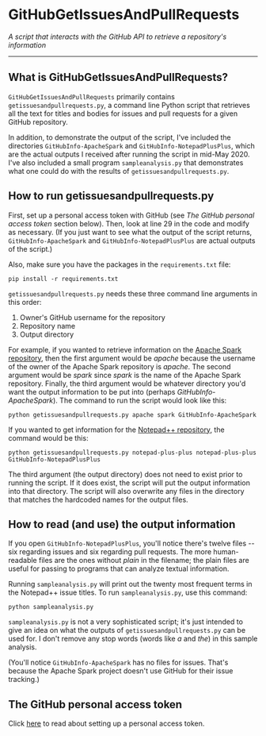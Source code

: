 # GitHubGetIssuesAndPullRequests
*A script that interacts with the GitHub API to retrieve a repository's information*

---

## What is GitHubGetIssuesAndPullRequests?
`GitHubGetIssuesAndPullRequests` primarily contains `getissuesandpullrequests.py`, a command line Python script that retrieves all the text for titles and bodies for issues and pull requests for a given GitHub repository.

In addition, to demonstrate the output of the script, I've included the directories `GitHubInfo-ApacheSpark` and `GitHubInfo-NotepadPlusPlus`, which are the actual outputs I received after running the script in mid-May 2020. I've also included a small program `sampleanalysis.py` that demonstrates what one could do with the results of `getissuesandpullrequests.py`.

## How to run getissuesandpullrequests.py
First, set up a personal access token with GitHub (see *The GitHub personal access token* section below). Then, look at line 29 in the code and modify as necessary. (If you just want to see what the output of the script returns, `GitHubInfo-ApacheSpark` and `GitHubInfo-NotepadPlusPlus` are actual outputs of the script.)

Also, make sure you have the packages in the `requirements.txt` file:
```
pip install -r requirements.txt
```

`getissuesandpullrequests.py` needs these three command line arguments in this order:
1. Owner's GitHub username for the repository
2. Repository name
3. Output directory

For example, if you wanted to retrieve information on the [Apache Spark repository](https://github.com/apache/spark), then the first argument would be *apache* because the username of the owner of the Apache Spark repository is *apache*. The second argument would be *spark* since *spark* is the name of the Apache Spark repository. Finally, the third argument would be whatever directory you'd want the output information to be put into (perhaps *GitHubInfo-ApacheSpark*). The command to run the script would look like this:
```
python getissuesandpullrequests.py apache spark GitHubInfo-ApacheSpark
```

If you wanted to get information for the [Notepad++ repository](https://github.com/notepad-plus-plus/notepad-plus-plus), the command would be this:
```
python getissuesandpullrequests.py notepad-plus-plus notepad-plus-plus GitHubInfo-NotepadPlusPlus
```

The third argument (the output directory) does not need to exist prior to running the script. If it does exist, the script will put the output information into that directory. The script will also overwrite any files in the directory that matches the hardcoded names for the output files.

## How to read (and use) the output information
If you open `GitHubInfo-NotepadPlusPlus`, you'll notice there's twelve files -- six regarding issues and six regarding pull requests. The more human-readable files are the ones without *plain* in the filename; the plain files are useful for passing to programs that can analyze textual information.

Running `sampleanalysis.py` will print out the twenty most frequent terms in the Notepad++ issue titles. To run `sampleanalysis.py`, use this command:
```
python sampleanalysis.py
```

`sampleanalysis.py` is not a very sophisticated script; it's just intended to give an idea on what the outputs of `getissuesandpullrequests.py` can be used for. I don't remove any stop words (words like *a* and *the*) in this sample analysis.

(You'll notice `GitHubInfo-ApacheSpark` has no files for issues. That's because the Apache Spark project doesn't use GitHub for their issue tracking.)

## The GitHub personal access token
Click [here](https://help.github.com/en/github/authenticating-to-github/creating-a-personal-access-token-for-the-command-line) to read about setting up a personal access token.
